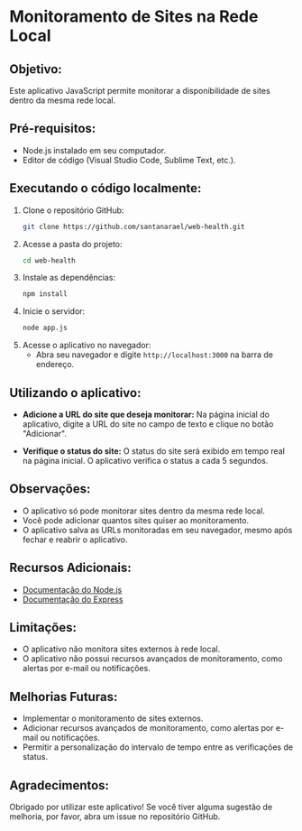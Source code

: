 # Monitoramento de Sites na Rede Local

## Objetivo:

Este aplicativo JavaScript permite monitorar a disponibilidade de sites dentro da mesma rede local.

## Pré-requisitos:

- Node.js instalado em seu computador.
- Editor de código (Visual Studio Code, Sublime Text, etc.).

## Executando o código localmente:

1. Clone o repositório GitHub:
   ```bash
   git clone https://github.com/santanarael/web-health.git
   ```
2. Acesse a pasta do projeto:
   ```bash
   cd web-health
   ```
3. Instale as dependências:
   ```bash
   npm install
   ```
4. Inicie o servidor:
   ```bash
   node app.js
   ```
5. Acesse o aplicativo no navegador:
   - Abra seu navegador e digite `http://localhost:3000` na barra de endereço.

## Utilizando o aplicativo:

- **Adicione a URL do site que deseja monitorar:** Na página inicial do aplicativo, digite a URL do site no campo de texto e clique no botão "Adicionar".

- **Verifique o status do site:** O status do site será exibido em tempo real na página inicial. O aplicativo verifica o status a cada 5 segundos.

## Observações:

- O aplicativo só pode monitorar sites dentro da mesma rede local.
- Você pode adicionar quantos sites quiser ao monitoramento.
- O aplicativo salva as URLs monitoradas em seu navegador, mesmo após fechar e reabrir o aplicativo.

## Recursos Adicionais:

- [Documentação do Node.js](https://nodejs.org/en/)
- [Documentação do Express](https://expressjs.com/)

## Limitações:

- O aplicativo não monitora sites externos à rede local.
- O aplicativo não possui recursos avançados de monitoramento, como alertas por e-mail ou notificações.

## Melhorias Futuras:

- Implementar o monitoramento de sites externos.
- Adicionar recursos avançados de monitoramento, como alertas por e-mail ou notificações.
- Permitir a personalização do intervalo de tempo entre as verificações de status.

## Agradecimentos:

Obrigado por utilizar este aplicativo! Se você tiver alguma sugestão de melhoria, por favor, abra um issue no repositório GitHub.
